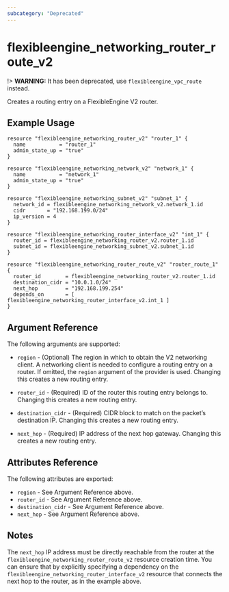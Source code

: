 ```yaml
---
subcategory: "Deprecated"
---
```


# flexibleengine_networking_router_route_v2

!> **WARNING:** It has been deprecated, use `flexibleengine_vpc_route` instead.

Creates a routing entry on a FlexibleEngine V2 router.

## Example Usage

```hcl
resource "flexibleengine_networking_router_v2" "router_1" {
  name           = "router_1"
  admin_state_up = "true"
}

resource "flexibleengine_networking_network_v2" "network_1" {
  name           = "network_1"
  admin_state_up = "true"
}

resource "flexibleengine_networking_subnet_v2" "subnet_1" {
  network_id = flexibleengine_networking_network_v2.network_1.id
  cidr       = "192.168.199.0/24"
  ip_version = 4
}

resource "flexibleengine_networking_router_interface_v2" "int_1" {
  router_id = flexibleengine_networking_router_v2.router_1.id
  subnet_id = flexibleengine_networking_subnet_v2.subnet_1.id
}

resource "flexibleengine_networking_router_route_v2" "router_route_1" {
  router_id        = flexibleengine_networking_router_v2.router_1.id
  destination_cidr = "10.0.1.0/24"
  next_hop         = "192.168.199.254"
  depends_on       = [ flexibleengine_networking_router_interface_v2.int_1 ]
}
```

## Argument Reference

The following arguments are supported:

* `region` - (Optional) The region in which to obtain the V2 networking client.
    A networking client is needed to configure a routing entry on a router. If omitted, the
    `region` argument of the provider is used. Changing this creates a new
    routing entry.

* `router_id` - (Required) ID of the router this routing entry belongs to. Changing
    this creates a new routing entry.

* `destination_cidr` - (Required) CIDR block to match on the packet’s destination IP. Changing
    this creates a new routing entry.

* `next_hop` - (Required) IP address of the next hop gateway.  Changing
    this creates a new routing entry.

## Attributes Reference

The following attributes are exported:

* `region` - See Argument Reference above.
* `router_id` - See Argument Reference above.
* `destination_cidr` - See Argument Reference above.
* `next_hop` - See Argument Reference above.

## Notes

The `next_hop` IP address must be directly reachable from the router at the ``flexibleengine_networking_router_route_v2``
resource creation time.  You can ensure that by explicitly specifying a dependency on the ``flexibleengine_networking_router_interface_v2``
resource that connects the next hop to the router, as in the example above.

